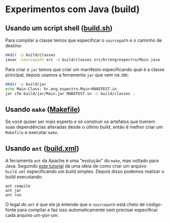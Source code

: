 # Experimentos com Java (build)

## Usando um script shell ([build.sh](/build.sh))

Para compilar a classe temos que especificar o `sourcepath` e o caminho de destino:

```bash
mkdir -p build/classes
javac -sourcepath src -d build/classes src/br/eng/espectro/Main.java
```

Para criar o `jar` temos que criar um manifesto especificando qual é a classe
principal, depois usamos a ferramenta `jar` que vem na `JDK`:

```bash
mkdir -p build/jar
echo Main-Class: br.eng.espectro.Main>MANIFEST.in
jar cfm build/jar/Main.jar MANIFEST.in -C build/classes .
```

## Usando `make` ([Makefile](/Makefile))

Se você quiser ser mais esperto e só construir os artefatos que tiverem
suas dependências alteradas desde o último build, então é melhor criar
um `Makefile` e executar `make`.

## Usando `ant` ([build.xml](/build.xml))

A ferramenta `ant` da Apache é uma "evolução" do `make`, mas voltado
para Java.  Seguindo [este tutorial](https://ant.apache.org/manual/tutorial-HelloWorldWithAnt.html)
dá uma ideia de como criar um arquivo `build.xml` especificando um
build simples.  Depois disso podemos realizar o build executando:

```shell
ant compile
ant jar
ant run
```

O legal do `ant` é que ele já entende que o `sourcepath` está cheio de código-fonte
para compilar e faz isso automaticamente sem precisar especificar cada arquivo um-por-um.
